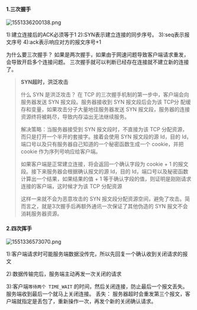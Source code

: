 #### 1.三次握手

![1551336200138.png](https://blog-07.oss-cn-guangzhou.aliyuncs.com/picBak/1551336200138.png)

1):建立连接后的ACK必须等于1
2):SYN表示建立连接的同步序号。
3):seq表示报文序号
4):ack表示响应对方的报文序号+1

为什么要三次握手？
如果是两次握手，如果由于网速问题导致客户端请求重发，会导致开启多个连接问题。
三次握手就可以判断已经存在连接就不建立新的连接了。

> **SYN超时，洪泛攻击**
>
> 什么 SYN 是洪泛攻击？ 在 TCP 的三次握手机制的第一步中，客户端会向服务器发送 SYN 报文段。服务器接收到 SYN 报文段后会为该 TCP分 配缓存和变量，如果攻击分子大量地往服务器发送 SYN 报文段，服务器的连接资源终将被耗尽，导致内存溢出无法继续服务。
>
> 解决策略：当服务器接受到 SYN 报文段时，不直接为该 TCP 分配资源，而只是打开一个半开的套接字。接着会使用 SYN 报文段的源 Id，目的 Id，端口号以及只有服务器自己知道的一个秘密函数生成一个 cookie，并把 cookie 作为序列号响应给客户端。
>
> 如果客户端是正常建立连接，将会返回一个确认字段为 cookie + 1 的报文段。接下来服务器会根据确认报文的源 Id，目的 Id，端口号以及秘密函数计算出一个结果，如果结果的值 + 1 等于确认字段的值，则证明是刚刚请求连接的客户端，这时候才为该 TCP 分配资源
>
> 这样一来就不会为恶意攻击的 SYN 报文段分配资源空间，避免了攻击。简而言之，就是3次握手后再额外通讯一次保证了其他伪造的 SYN 报文不会消耗服务器资源。

#### 2.四次挥手

![1551336573070.png](https://blog-07.oss-cn-guangzhou.aliyuncs.com/picBak/1551336573070.png)

1):客户端请求时可能服务端数据没传完，所以先回复一个确认收到关闭请求的报文

2):数据传输完后，服务端主动再发一次关闭的请求

3):客户端`等待两个 TIME_WAIT` 的时间，然后关闭连接，防止最后一个报文丢失。服务端收到最后一个就马上关闭连接。
丢失：
服务器超时会重发第三个报文，客户端就指定是丢包了，重新操作一次，再发个新的关闭确认请求。